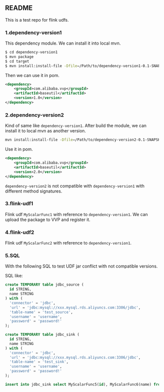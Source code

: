 ## README

This is a test repo for flink udfs.

### 1.dependency-version1
This dependency module. We can install it into local mvn.
```bash
$ cd dependency-version1
$ mvn package
$ cd target
$ mvn install:install-file -Dfile=/Path/to/dependency-version1-0.1-SNAPSHOT.jar -DgroupId=com.alibaba.vvp -DartifactId=baseutil -Dversion=1.0 -Dpackaging=jar
```

Then we can use it in pom.
```xml
<dependency>
    <groupId>com.alibaba.vvp</groupId>
    <artifactId>baseutil</artifactId>
    <version>1.0</version>
</dependency>
```

### 2.dependency-version2
Kind of same like `dependency-version1`. After build the module, we can install it to local mvn as another version.
```bash
mvn install:install-file -Dfile=/Path/to/dependency-version2-0.1-SNAPSHOT.jar -DgroupId=com.alibaba.vvp -DartifactId=baseutil -Dversion=2.0 -Dpackaging=jar
```

Use it in pom.
```xml
<dependency>
    <groupId>com.alibaba.vvp</groupId>
    <artifactId>baseutil</artifactId>
    <version>2.0</version>
</dependency>
```

`dependency-version2` is not compatible with `dependency-version1` with different method signatures.

### 3.flink-udf1
Flink udf `MyScalarFunc1` with reference to `dependency-version1`. We can upload the package to VVP and register it.

### 4.flink-udf2
Flink udf `MyScalarFunc2` with reference to `dependency-version1`.

### 5.SQL
With the following SQL to test UDF jar conflict with not compatible versions.

SQL like:
```sql
create TEMPORARY table jdbc_source (
  id STRING,
  name STRING
) with (
  'connector' = 'jdbc',
  'url' = 'jdbc:mysql://xxx.mysql.rds.aliyuncs.com:3306/jdbc',
  'table-name' = 'test_source',
  'username' = 'username',
  'password' = 'password!'
);

create TEMPORARY table jdbc_sink (
  id STRING,
  name STRING
) with (
  'connector' = 'jdbc',
  'url' = 'jdbc:mysql://xxx.mysql.rds.aliyuncs.com:3306/jdbc',
  'table-name' = 'test_sink',
  'username' = 'username',
  'password' = 'password!'
);

insert into jdbc_sink select MyScalarFunc5(id), MyScalarFunc6(name) from jdbc_source;
```